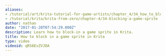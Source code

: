 ```yaml
---
aliases:
- /tutorial/art/krita-tutorial-for-game-artists/chapter_4/34_how_to_block_in_a_game_sprite_in_krita
- /tutorial/krita/krita-from-zero/chapter-4/34-blocking-a-game-sprite
author: nathan
date: "2017-01-20T07:54:29.000Z"
description: Learn how to block-in a game sprite in Krita.
title: How to block in a game sprite in Krita
type: video
videoid: qRS6EvZVJDA
---
```

